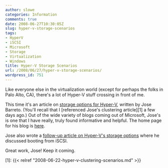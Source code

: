 ```yaml
---
author: slowe
categories: Information
comments: true
date: 2008-06-27T10:30:05Z
slug: hyper-v-storage-scenarios
tags:
- HyperV
- iSCSI
- Microsoft
- Storage
- Virtualization
- Windows
title: Hyper-V Storage Scenarios
url: /2008/06/27/hyper-v-storage-scenarios/
wordpress_id: 751
---
```


Like everyone else in the virtualization world (except for perhaps the folks in Palo Alto, CA), there's a lot of Hyper-V stuff crossing in front of me.

This time it's an article on [storage options for Hyper-V](http://blogs.technet.com/josebda/archive/2008/02/14/storage-options-for-windows-server-2008-s-hyper-v.aspx), written by Jose Barreto. (You'll recall that I [referenced Jose's clustering article][1] a few days ago.) Out of the wide variety of blogs coming out of Microsoft, Jose's is one that I have really, truly found informative and helpful. The home page for his blog is [here](http://blogs.technet.com/josebda/default.aspx).

Jose also wrote a [follow-up article on Hyper-V's storage options](http://blogs.technet.com/josebda/archive/2008/03/06/more-on-storage-options-for-windows-server-2008-s-hyper-v.aspx) where he discussed booting from iSCSI.

Great work, Jose! Keep it coming.

[1]: {{< relref "2008-06-22-hyper-v-clustering-scenarios.md" >}}
